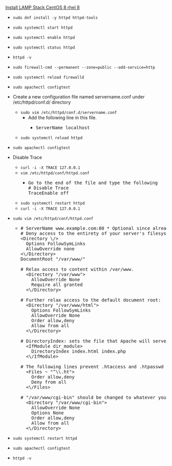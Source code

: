[Install LAMP Stack CentOS 8 rhel 8](https://www.linuxbabe.com/redhat/install-lamp-stack-centos-8-rhel-8)
* `sudo dnf install -y httpd httpd-tools`
* `sudo systemctl start httpd`
* `sudo systemctl enable httpd`
* `sudo systemctl status httpd`
* `httpd -v`
* `sudo firewall-cmd --permanent --zone=public --add-service=http`
* `sudo systemctl reload firewalld`
* `sudo apachectl configtest`
* Create a new configuration file named servername.conf under /etc/httpd/conf.d/ directory
  * `sudo vim /etc/httpd/conf.d/servername.conf`
    * Add the following line in this file.
      * <pre>
        ServerName localhost
        </pre>
  * `sudo systemctl reload httpd`
* `sudo apachectl configtest`

* Disable Trace
  * `curl -i -X TRACE 127.0.0.1`
  * `vim /etc/httpd/conf/httpd.conf`
    * <pre>
      Go to the end of the file and type the following
      # Disable Trace
      TraceEnable off
      </pre>
  * `sudo systemctl restart httpd`
  * `curl -i -X TRACE 127.0.0.1`

* `sudo vim /etc/httpd/conf/httpd.conf`
  * <pre>
    # ServerName www.example.com:80 * Optional since already working
    # Deny access to the entirety of your server's filesystem. You must explicitly permit access to web content directories in other &lt;Directory&gt; blocks below.
    &lt;Directory \/&gt;
      Options FollowSymLinks
      AllowOverride none
    &lt;\/Directory&gt;
    DocumentRoot "/var/www/"

    # Relax access to content within /var/www.
      &lt;Directory "/var/www"&gt;
        AllowOverride None
        Require all granted
      &lt;\/Directory&gt;

    # Further relax access to the default document root:
      &lt;Directory "/var/www/html"&gt;
        Options FollowSymLinks
        AllowOverride None
        Order allow,deny
        Allow from all
      &lt;\/Directory&gt;

    # DirectoryIndex: sets the file that Apache will serve if a directory is requested.
      &lt;IfModule dir_module&gt;
        DirectoryIndex index.html index.php
      &lt;\/IfModule&gt;

    # The following lines prevent .htaccess and .htpasswd files from being viewed by Web clients.
      &lt;Files ~ "^\\.ht"&gt;
        Order allow,deny
        Deny from all
      &lt;\/Files&gt;

    # "/var/www/cgi-bin" should be changed to whatever your ScriptAliased CGI directory exists, if you have that configured.
      &lt;Directory "/var/www/cgi-bin"&gt;
        AllowOverride None
        Options None
        Order allow,deny
        Allow from all
      &lt;\/Directory&gt;
    </pre>

* `sudo systemctl restart httpd`
* `sudo apachectl configtest`
* `httpd -v`
